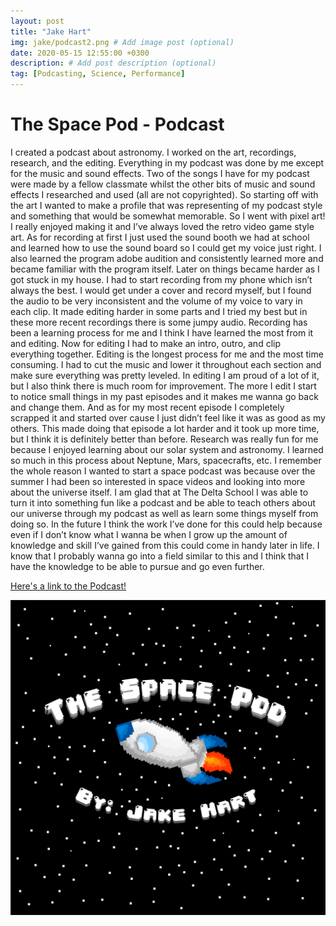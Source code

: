```yaml
---
layout: post
title: "Jake Hart"
img: jake/podcast2.png # Add image post (optional)
date: 2020-05-15 12:55:00 +0300
description: # Add post description (optional)
tag: [Podcasting, Science, Performance]
---
```

# The Space Pod - Podcast
I created a podcast about astronomy. I worked on the art, recordings, research, and the editing. Everything in my podcast was done by me except for the music and sound effects. Two of the songs I have for my podcast were made by a fellow classmate whilst the other bits of music and sound effects I researched and used (all are not copyrighted). So starting off with the art I wanted to make a profile that was representing of my podcast style and something that would be somewhat memorable. So I went with pixel art! I really enjoyed making it and I’ve always loved the retro video game style art.
As for recording at first I just used the sound booth we had at school and learned how to use the sound board so I could get my voice just right. I also learned the program adobe audition and consistently learned more and became familiar with the program itself. Later on things became harder as I got stuck in my house. I had to start recording from my phone which isn’t always the best. I would get under a cover and record myself, but I found the audio to be very inconsistent and the volume of my voice to vary in each clip. It made editing harder in some parts and I tried my best but in these more recent recordings there is some jumpy audio. Recording has been a learning process for me and I think I have learned the most from it and editing. Now for editing I had to make an intro, outro, and clip everything together. Editing is the longest process for me and the most time consuming. I had to cut the music and lower it throughout each section and make sure everything was pretty leveled. In editing I am proud of a lot of it, but I also think there is much room for improvement. The more I edit I start to notice small things in my past episodes and it makes me wanna go back and change them. And as for my most recent episode I completely scrapped it and started over cause I just didn’t feel like it was as good as my others. This made doing that episode a lot harder and it took up more time, but I think it is definitely better than before.
Research was really fun for me because I enjoyed learning about our solar system and astronomy. I learned so much in this process about Neptune, Mars, spacecrafts, etc. I remember the whole reason I wanted to start a space podcast was because over the summer I had been so interested in space videos and looking into more about the universe itself. I am glad that at The Delta School I was able to turn it into something fun like a podcast and be able to teach others about our universe through my podcast as well as learn some things myself from doing so. In the future I think the work I’ve done for this could help because even if I don’t know what I wanna be when I grow up the amount of knowledge and skill I’ve gained from this could come in handy later in life. I know that I probably wanna go into a field similar to this and I think that I have the knowledge to be able to pursue and go even further.


[Here's a link to the Podcast!](https://soundcloud.com/user-148714023)


![Image of App](../assets/img/jake/podcast1.png)
